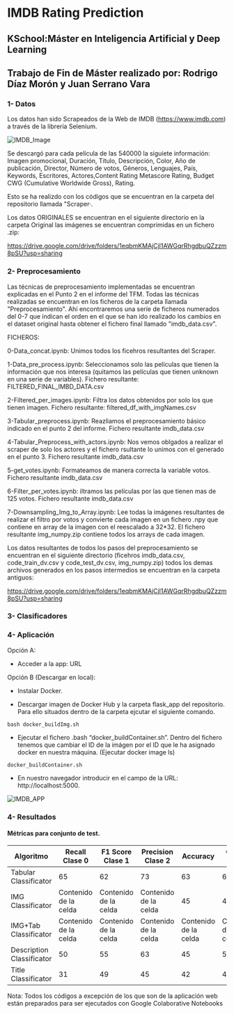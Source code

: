 # IMDB Rating Prediction
## KSchool:Máster en Inteligencia Artificial y Deep Learning
## Trabajo de Fin de Máster realizado por: Rodrigo Díaz Morón y Juan Serrano Vara

### 1- Datos

Los datos han sido Scrapeados de la Web de IMDB (https://www.imdb.com) a través de la librería Selenium.

![IMDB_Image](https://github.com/juan97serrano/IMDB_Prediction-TFM/blob/master/images_readme/Screenshot%202020-08-30%20at%2012.50.25.png)

Se descargó para cada película de las 540000 la siguiete información: Imagen promocional, Duración, Título, Descripción, Color, Año de publicación, Director, Número de votos, Géneros, Lenguajes, País, Keywords, Escritores, Actores,Content Rating Metascore Rating, Budget CWG (Cumulative Worldwide Gross), Rating.

Esto se ha realizdo con los códigos que se encuentran en la carpeta del repositorio llamada "Scraper·.

Los datos ORIGINALES se encuentran en el siguiente directorio en la carpeta Original las imágenes se encuentran comprimidas en un fichero .zip:

https://drive.google.com/drive/folders/1eqbmKMAjCjl1AWGqrRhgdbuQZzzm8pSU?usp=sharing

### 2- Preprocesamiento

Las técnicas de preprocesamiento implementadas se encuentran explicadas en el Punto 2 en el informe del TFM. Todas las técnicas realizadas se encuentran en  los ficheros de la carpeta llamada "Preprocesamiento". Ahí encontraremos una seríe de ficheros numerados del 0-7 que indican el orden en el que se han ido realizado los cambios en el dataset original hasta obtener el fichero final llamado "imdb_data.csv".

FICHEROS:

0-Data_concat.ipynb: Unimos todos los ficehros resultantes del Scraper.

1-Data_pre_process.ipynb: Seleccionamos solo las películas que tienen la información que nos interesa (quitamos las películas que tienen unknown en una serie de variables). Fichero resultante: FILTERED_FINAL_IMBD_DATA.csv

2-Filtered_per_images.ipynb: Filtra los datos obtenidos por solo los que tienen imagen. Fichero resultante: filtered_df_with_imgNames.csv

3-Tabular_preprocess.ipynb: Reazliamos el preprocesamiento básico indicado en el punto 2 del informe. Fichero resultante imdb_data.csv

4-Tabular_Preprocess_with_actors.ipynb: Nos vemos oblgados a realizar el scraper de solo los actores y el fichero rsultante lo unimos con el generado en el punto 3. Fichero resultante imdb_data.csv

5-get_votes.ipynb: Formateamos de manera correcta la variable votos. Fichero resultante imdb_data.csv

6-Filter_per_votes.ipynb: iltramos las películas por las que tienen mas de 125 votos. Fichero resultante imdb_data.csv

7-Downsampling_Img_to_Array.ipynb: Lee todas la imágenes resultantes de realizar el filtro por votos y convierte cada imagen en un fichero .npy que contiene en array de la imagen con el reescalado a 32*32. El fichero resultante img_numpy.zip contiene todos los arrays de cada imagen.

Los datos resultantes de todos los pasos del preprocesamiento se encuentran en el siguiente directorio (ficehros imdb_data.csv, code_train_dv.csv y code_test_dv.csv, img_numpy.zip) todos los demas archivos generados en los pasos intermedios se encuentran en la carpeta antiguos:

https://drive.google.com/drive/folders/1eqbmKMAjCjl1AWGqrRhgdbuQZzzm8pSU?usp=sharing

### 3- Clasificadores

### 4- Aplicación

Opción A:
* Acceder a la app: URL

Opción B (Descargar en local):
 
* Instalar Docker.

* Descargar imagen de Docker Hub y la carpeta flask_app del repositorio. Para ello situados dentro de la carpeta ejcutar el siguiente comando. 

```
bash docker_buildImg.sh
```

* Ejecutar el fichero .bash “docker_buildContainer.sh”. Dentro del fichero tenemos que cambiar el ID de la imágen por el ID que le ha asignado docker en nuestra máquina. (Ejecutar docker image ls)

```
docker_buildContainer.sh
```
* En nuestro navegador introducir en el campo de la URL: http://localhost:5000.


![IMDB_APP](https://github.com/juan97serrano/IMDB_Prediction-TFM/blob/master/images_readme/Screenshot%202020-08-30%20at%2012.33.39.png)

### 4- Resultados


#### Métricas para conjunto de test.

| Algoritmo | Recall Clase 0 | F1 Score Clase 1 | Precision Clase 2 | Accuracy | Custom Metric |
| ------------- | ------------- | ------------- | ------------- | ------------- | ------------- |
| Tabular Classificator | 65  | 62 | 73  | 63  | 66  |
| IMG Classificator | Contenido de la celda  | Contenido de la celda  | Contenido de la celda  | 45  | 44  |
| IMG+Tab Classificator | Contenido de la celda  | Contenido de la celda  | Contenido de la celda  | Contenido de la celda  | Contenido de la celda  |
| Description Classificator | 50  | 55  | 63  | 45  | 56  |
| Title Classificator | 31  | 49  | 45  | 42  | 42  |





Nota: Todos los códigos a excepción de los que son de la aplicación web están preparados para ser ejecutados con Google Colaborative Notebooks


